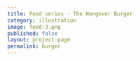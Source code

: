 ```yaml
---
title: Food series - The Hangover Burger
category: illustration
image: food-3.png
published: false
layout: project-page
permalink: burger
---
```

